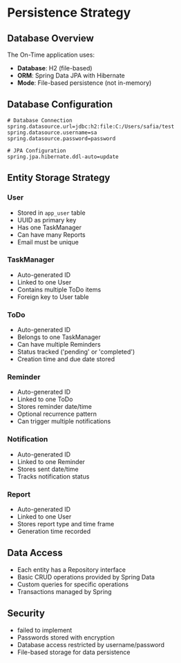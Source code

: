 # Persistence Strategy

## Database Overview
The On-Time application uses:
- **Database**: H2 (file-based)
- **ORM**: Spring Data JPA with Hibernate
- **Mode**: File-based persistence (not in-memory)

## Database Configuration
```properties
# Database Connection
spring.datasource.url=jdbc:h2:file:C:/Users/safia/test
spring.datasource.username=sa
spring.datasource.password=password

# JPA Configuration
spring.jpa.hibernate.ddl-auto=update
```

## Entity Storage Strategy

### User
- Stored in `app_user` table
- UUID as primary key
- Has one TaskManager
- Can have many Reports
- Email must be unique

### TaskManager
- Auto-generated ID
- Linked to one User
- Contains multiple ToDo items
- Foreign key to User table

### ToDo
- Auto-generated ID
- Belongs to one TaskManager
- Can have multiple Reminders
- Status tracked ('pending' or 'completed')
- Creation time and due date stored

### Reminder
- Auto-generated ID
- Linked to one ToDo
- Stores reminder date/time
- Optional recurrence pattern
- Can trigger multiple notifications

### Notification
- Auto-generated ID
- Linked to one Reminder
- Stores sent date/time
- Tracks notification status

### Report
- Auto-generated ID
- Linked to one User
- Stores report type and time frame
- Generation time recorded

## Data Access
- Each entity has a Repository interface
- Basic CRUD operations provided by Spring Data
- Custom queries for specific operations
- Transactions managed by Spring

## Security
- failed to implement
- Passwords stored with encryption
- Database access restricted by username/password
- File-based storage for data persistence
